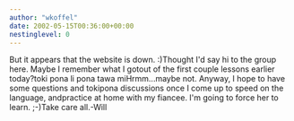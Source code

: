 ```yaml
---
author: "wkoffel"
date: 2002-05-15T00:36:00+00:00
nestinglevel: 0
---
```

But it appears that the website is down. :)Thought I'd say hi to the group here. Maybe I remember what I gotout of the first couple lessons earlier today?toki pona li pona tawa miHrmm...maybe not. Anyway, I hope to have some questions and tokipona discussions once I come up to speed on the language, andpractice at home with my fiancee. I'm going to force her to learn. ;-)Take care all.-Will
